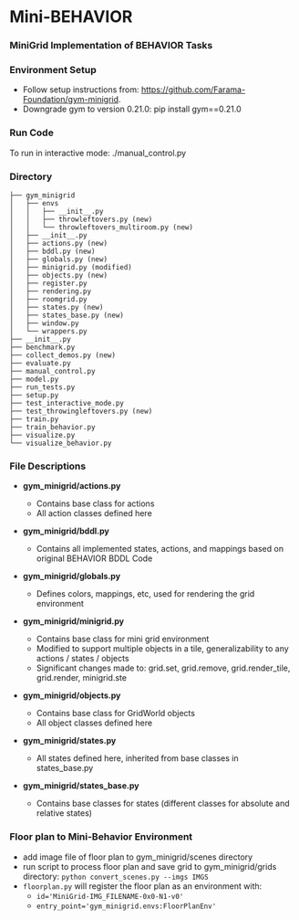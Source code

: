 # Mini-BEHAVIOR
###  MiniGrid Implementation of BEHAVIOR Tasks

### Environment Setup
* Follow setup instructions from: https://github.com/Farama-Foundation/gym-minigrid.
* Downgrade gym to version 0.21.0: pip install gym==0.21.0

### Run Code 
To run in interactive mode: ./manual_control.py

### Directory 
```.
├── gym_minigrid
│   ├── envs
│   │   ├── __init__.py
│   │   ├── throwleftovers.py (new)
│   │   └── throwleftovers_multiroom.py (new)
│   ├── __init__.py
│   ├── actions.py (new)
│   ├── bddl.py (new)
│   ├── globals.py (new)
│   ├── minigrid.py (modified)
│   ├── objects.py (new)
│   ├── register.py 
│   ├── rendering.py
│   ├── roomgrid.py
│   ├── states.py (new)
│   ├── states_base.py (new)
│   ├── window.py
│   └── wrappers.py
├── __init__.py
├── benchmark.py
├── collect_demos.py (new)
├── evaluate.py 
├── manual_control.py
├── model.py
├── run_tests.py
├── setup.py
├── test_interactive_mode.py
├── test_throwingleftovers.py (new)
├── train.py
├── train_behavior.py
├── visualize.py
└── visualize_behavior.py
 ```

### File Descriptions 
* **gym_minigrid/actions.py**
    * Contains base class for actions 
    * All action classes defined here

* **gym_minigrid/bddl.py**
    * Contains all implemented states, actions, and mappings based on original BEHAVIOR BDDL Code

* **gym_minigrid/globals.py**
    *  Defines colors, mappings, etc, used for rendering the grid environment

* **gym_minigrid/minigrid.py**
    * Contains base class for mini grid environment
    * Modified to support multiple objects in a tile, generalizability to any actions / states / objects
    * Significant changes made to: grid.set, grid.remove, grid.render_tile, grid.render, minigrid.ste

* **gym_minigrid/objects.py**
    * Contains base class for GridWorld objects
    * All object classes defined here

* **gym_minigrid/states.py**
    * All states defined here, inherited from base classes in states_base.py

* **gym_minigrid/states_base.py**
    * Contains base classes for states (different classes for absolute and relative states)

### Floor plan to Mini-Behavior Environment
* add image file of floor plan to gym_minigrid/scenes directory
* run script to process floor plan and save grid to gym_minigrid/grids directory: `python convert_scenes.py --imgs IMGS`
* `floorplan.py` will register the floor plan as an environment with:
    * `id='MiniGrid-IMG_FILENAME-0x0-N1-v0'`
    * `entry_point='gym_minigrid.envs:FloorPlanEnv'`
